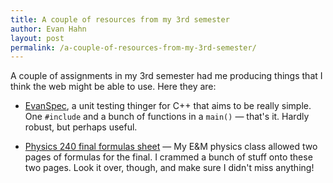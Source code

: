 ```yaml
---
title: A couple of resources from my 3rd semester
author: Evan Hahn
layout: post
permalink: /a-couple-of-resources-from-my-3rd-semester/
---
```

A couple of assignments in my 3rd semester had me producing things that I think the web might be able to use. Here they are:

* [EvanSpec][1], a unit testing thinger for C++ that aims to be really simple. One `#include` and a bunch of functions in a `main()` &mdash; that's it. Hardly robust, but perhaps useful.

* [Physics 240 final formulas sheet][2] &mdash; My E&amp;M physics class allowed two pages of formulas for the final. I crammed a bunch of stuff onto these two pages. Look it over, though, and make sure I didn't miss anything!

 [1]: https://github.com/EvanHahn/EvanSpec
 [2]: https://evanhahn.com/wp-content/uploads/2012/01/240finalstudyguide.pdf
